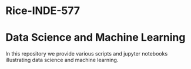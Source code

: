 # Rice-INDE-577
# Data Science and Machine Learning

In this repository we provide various scripts and jupyter notebooks illustrating data science and machine learning.